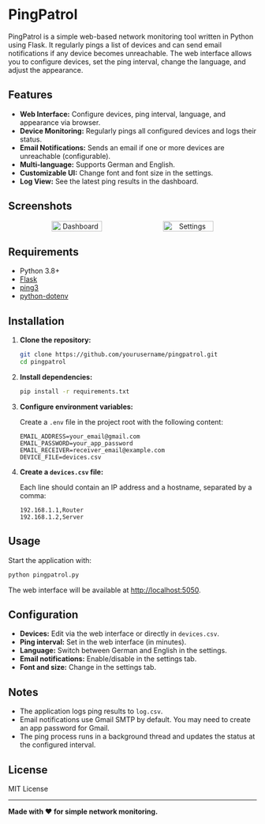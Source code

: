# PingPatrol




PingPatrol is a simple web-based network monitoring tool written in Python using Flask. It regularly pings a list of devices and can send email notifications if any device becomes unreachable. The web interface allows you to configure devices, set the ping interval, change the language, and adjust the appearance.

## Features

- **Web Interface:** Configure devices, ping interval, language, and appearance via browser.
- **Device Monitoring:** Regularly pings all configured devices and logs their status.
- **Email Notifications:** Sends an email if one or more devices are unreachable (configurable).
- **Multi-language:** Supports German and English.
- **Customizable UI:** Change font and font size in the settings.
- **Log View:** See the latest ping results in the dashboard.

## Screenshots

<div align="center" style="display: flex; justify-content: center; align-items: center;">
    <img src="https://github.com/user-attachments/assets/59b9b30e-5874-42a7-9b86-34034f88f6f4" alt="Dashboard" width="45%"/>
    <img src="https://github.com/user-attachments/assets/03c5964e-90e0-44fc-bf10-2b814be10ff9" alt="Settings" width="45%"/>
</div>

## Requirements

- Python 3.8+
- [Flask](https://flask.palletsprojects.com/)
- [ping3](https://github.com/kyan001/ping3)
- [python-dotenv](https://github.com/theskumar/python-dotenv)

## Installation

1. **Clone the repository:**
    ```sh
    git clone https://github.com/yourusername/pingpatrol.git
    cd pingpatrol
    ```

2. **Install dependencies:**
    ```sh
    pip install -r requirements.txt
    ```

3. **Configure environment variables:**

    Create a `.env` file in the project root with the following content:
    ```
    EMAIL_ADDRESS=your_email@gmail.com
    EMAIL_PASSWORD=your_app_password
    EMAIL_RECEIVER=receiver_email@example.com
    DEVICE_FILE=devices.csv
    ```

4. **Create a `devices.csv` file:**

    Each line should contain an IP address and a hostname, separated by a comma:
    ```
    192.168.1.1,Router
    192.168.1.2,Server
    ```

## Usage

Start the application with:

```sh
python pingpatrol.py
```

The web interface will be available at [http://localhost:5050](http://localhost:5050).

## Configuration

- **Devices:** Edit via the web interface or directly in `devices.csv`.
- **Ping interval:** Set in the web interface (in minutes).
- **Language:** Switch between German and English in the settings.
- **Email notifications:** Enable/disable in the settings tab.
- **Font and size:** Change in the settings tab.

## Notes

- The application logs ping results to `log.csv`.
- Email notifications use Gmail SMTP by default. You may need to create an app password for Gmail.
- The ping process runs in a background thread and updates the status at the configured interval.

## License

MIT License

---

**Made with ❤️ for simple network monitoring.**
